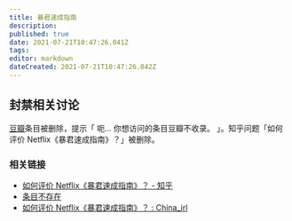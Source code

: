 ```yaml
---
title: 暴君速成指南
description: 
published: true
date: 2021-07-21T10:47:26.041Z
tags:
editor: markdown
dateCreated: 2021-07-21T10:47:26.042Z
---
```


## 封禁相关讨论

[豆瓣](/website/豆瓣网.md)条目被删除，提示「 呃... 你想访问的条目豆瓣不收录。 」。知乎问题「如何评价 Netflix《暴君速成指南》？」被删除。

### 相关链接

+ [如何评价 Netflix《暴君速成指南》？ - 知乎](https://web.archive.org/web/20210719062231/https://www.zhihu.com/question/471521956)
+ [条目不存在](https://web.archive.org/web/20210721024937/https://movie.douban.com/subject/35512377/)
+ [如何评价 Netflix《暴君速成指南》？ : China_irl](https://web.archive.org/web/20210718115124/https://old.reddit.com/r/China_irl/comments/omp3j2/如何评价_netflix暴君速成指南/)
